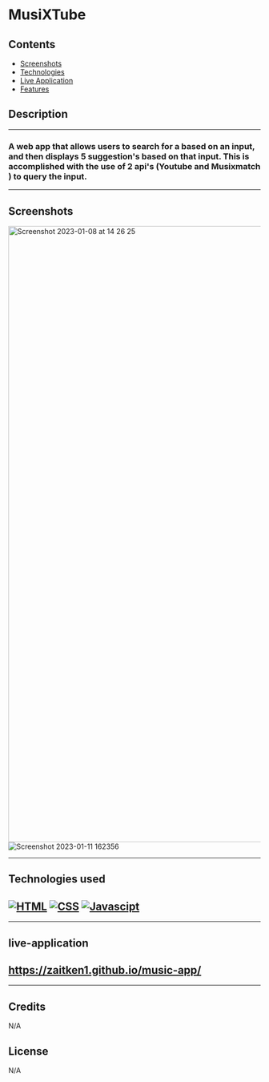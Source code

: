# MusiXTube

## Contents

- [Screenshots](#screenshots)
- [Technologies](#technologies-used)
- [Live Application](#live-application)
- [Features](#features)

## Description

---

### A web app that allows users to search for a based on an input, and then displays 5 suggestion's based on that input. This is accomplished with the use of 2 api's (Youtube and Musixmatch ) to query the input.

---

## Screenshots

<img width="1230" alt="Screenshot 2023-01-08 at 14 26 25" src="https://user-images.githubusercontent.com/87676748/211229833-61aa1ea7-b0d2-4246-b524-d0f57e8e91e7.png"> ![Screenshot 2023-01-11 162356](https://user-images.githubusercontent.com/87676748/211863523-17b8ff11-25e2-40c5-920c-e5f3a6fd87f0.png)

---

## Technologies used

## [![HTML](https://img.shields.io/badge/HTML-2ea44f)](https://) [![CSS](https://img.shields.io/badge/CSS-3234a8)](https://) [![Javascipt](https://img.shields.io/badge/Javascipt-a8a232)](https://)

---

## live-application

## https://zaitken1.github.io/music-app/

---

## Credits

N/A

## License

N/A
